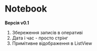 Notebook
========
**Версія v0.1**

1. Збереження записів в оперативі
2. Дата і час - просто стрінг
3. Примітивне відображення в ListView